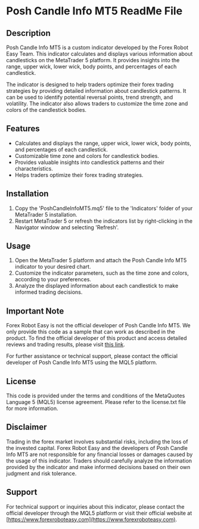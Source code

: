 # Posh Candle Info MT5 ReadMe File

## Description

Posh Candle Info MT5 is a custom indicator developed by the Forex Robot Easy Team. This indicator calculates and displays various information about candlesticks on the MetaTrader 5 platform. It provides insights into the range, upper wick, lower wick, body points, and percentages of each candlestick.

The indicator is designed to help traders optimize their forex trading strategies by providing detailed information about candlestick patterns. It can be used to identify potential reversal points, trend strength, and volatility. The indicator also allows traders to customize the time zone and colors of the candlestick bodies.

## Features

- Calculates and displays the range, upper wick, lower wick, body points, and percentages of each candlestick.
- Customizable time zone and colors for candlestick bodies.
- Provides valuable insights into candlestick patterns and their characteristics.
- Helps traders optimize their forex trading strategies.

## Installation

1. Copy the 'PoshCandleInfoMT5.mq5' file to the 'Indicators' folder of your MetaTrader 5 installation.
2. Restart MetaTrader 5 or refresh the indicators list by right-clicking in the Navigator window and selecting 'Refresh'.

## Usage

1. Open the MetaTrader 5 platform and attach the Posh Candle Info MT5 indicator to your desired chart.
2. Customize the indicator parameters, such as the time zone and colors, according to your preferences.
3. Analyze the displayed information about each candlestick to make informed trading decisions.

## Important Note

Forex Robot Easy is not the official developer of Posh Candle Info MT5. We only provide this code as a sample that can work as described in the product. To find the official developer of this product and access detailed reviews and trading results, please visit [this link](https://forexroboteasy.com/forex-robot-review/posh-candle-info-mt5-review-optimize-forex-trading-with-time-zone-settings/).

For further assistance or technical support, please contact the official developer of Posh Candle Info MT5 using the MQL5 platform.

## License

This code is provided under the terms and conditions of the MetaQuotes Language 5 (MQL5) license agreement. Please refer to the license.txt file for more information.

## Disclaimer

Trading in the forex market involves substantial risks, including the loss of the invested capital. Forex Robot Easy and the developers of Posh Candle Info MT5 are not responsible for any financial losses or damages caused by the usage of this indicator. Traders should carefully analyze the information provided by the indicator and make informed decisions based on their own judgment and risk tolerance.

## Support

For technical support or inquiries about this indicator, please contact the official developer through the MQL5 platform or visit their official website at [https://www.forexroboteasy.com](https://www.forexroboteasy.com).
